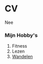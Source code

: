 # CV
Nee

<!DOCTYPE html>
<html lang="en" dir="ltr">
  <head>
    <meta charset="utf-8">
    <title>Mijn hobby's</title>
  </head>
  <body>
    <h3>Mijn Hobby's</h3>
    <ol>
      <li>Fitness</li>
      <li>Lezen</li>
      <li><a href="https://unsplash.com/photos/sqNEmZCGUR0"> Wandelen </a></li>
    </ol>
  </body>
</html>

